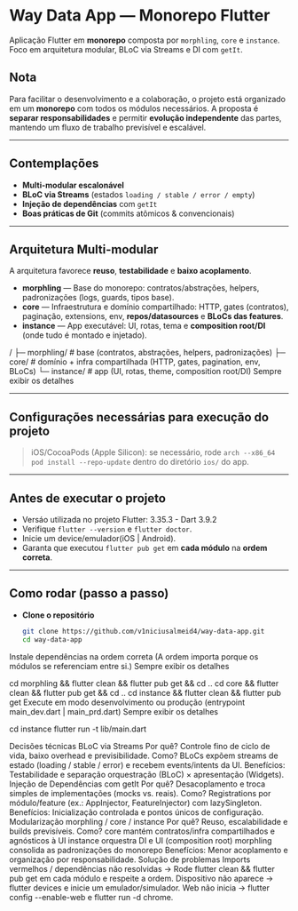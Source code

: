 # Way Data App — Monorepo Flutter

Aplicação Flutter em **monorepo** composta por `morphling`, `core` e `instance`.
Foco em arquitetura modular, BLoC via Streams e DI com `getIt`.

## Nota

Para facilitar o desenvolvimento e a colaboração, o projeto está organizado em um **monorepo** com todos os módulos necessários. A proposta é **separar responsabilidades** e permitir **evolução independente** das partes, mantendo um fluxo de trabalho previsível e escalável.

---

## Contemplações

* **Multi-modular escalonável**
* **BLoC via Streams** (estados `loading / stable / error / empty`)
* **Injeção de dependências** com `getIt`
* **Boas práticas de Git** (commits atômicos & convencionais)

---

## Arquitetura Multi-modular

A arquitetura favorece **reuso**, **testabilidade** e **baixo acoplamento**.

* **morphling** — Base do monorepo: contratos/abstrações, helpers, padronizações (logs, guards, tipos base).
* **core** — Infraestrutura e domínio compartilhado: HTTP, gates (contratos), paginação, extensions, env, **repos/datasources** e **BLoCs das features**.
* **instance** — App executável: UI, rotas, tema e **composition root/DI** (onde tudo é montado e injetado).

/
├─ morphling/ # base (contratos, abstrações, helpers, padronizações)
├─ core/ # domínio + infra compartilhada (HTTP, gates, pagination, env, BLoCs)
└─ instance/ # app (UI, rotas, theme, composition root/DI)
Sempre exibir os detalhes

---

## Configurações necessárias para execução do projeto

> iOS/CocoaPods (Apple Silicon): se necessário, rode `arch --x86_64 pod install --repo-update` dentro do diretório `ios/` do app.

---

## Antes de executar o projeto

* Versáo utilizada no projeto Flutter: 3.35.3 - Dart 3.9.2
* Verifique `flutter --version` e `flutter doctor`.
* Inicie um device/emulador(iOS | Android).
* Garanta que executou `flutter pub get` em **cada módulo** na **ordem correta**.

---

## Como rodar (passo a passo)

* **Clone o repositório**
  ```bash
  git clone https://github.com/v1niciusalmeid4/way-data-app.git
  cd way-data-app
Instale dependências na ordem correta
(A ordem importa porque os módulos se referenciam entre si.)
Sempre exibir os detalhes

cd morphling && flutter clean && flutter pub get && cd ..
cd core      && flutter clean && flutter pub get && cd ..
cd instance  && flutter clean && flutter pub get
Execute em modo desenvolvimento ou produção
(entrypoint main_dev.dart | main_prd.dart)
Sempre exibir os detalhes

cd instance
flutter run -t lib/main.dart

Decisões técnicas
BLoC via Streams
Por quê? Controle fino de ciclo de vida, baixo overhead e previsibilidade.
Como? BLoCs expõem streams de estado (loading / stable / error) e recebem events/intents da UI.
Benefícios: Testabilidade e separação orquestração (BLoC) × apresentação (Widgets).
Injeção de Dependências com getIt
Por quê? Desacoplamento e troca simples de implementações (mocks vs. reais).
Como? Registrations por módulo/feature (ex.: AppInjector, FeatureInjector) com lazySingleton.
Benefícios: Inicialização controlada e pontos únicos de configuração.
Modularização morphling / core / instance
Por quê? Reuso, escalabilidade e builds previsíveis.
Como?
core mantém contratos/infra compartilhados e agnósticos à UI
instance orquestra DI e UI (composition root)
morphling consolida as padronizações do monorepo
Benefícios: Menor acoplamento e organização por responsabilidade.
Solução de problemas
Imports vermelhos / dependências não resolvidas
→ Rode flutter clean && flutter pub get em cada módulo e respeite a ordem.
Dispositivo não aparece
→ flutter devices e inicie um emulador/simulador.
Web não inicia
→ flutter config --enable-web e flutter run -d chrome.
